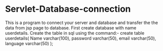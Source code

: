 # Servlet-Database-connection
This is a program to connect your server and database and transfer the the data from jsp page to database.
First create database with name userdetails.
Create the table in sql using the command:-
create table userdetails(
Name varchar(100),
password varchar(50),
email varchar(50),
language varchar(50)
);

